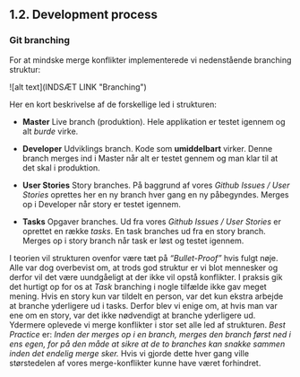 ## 1.2. Development process

### Git branching
For at mindske merge konflikter implementerede vi nedenstående branching struktur:



![alt text](INDSÆT LINK "Branching")    

Her en kort beskrivelse af de forskellige led i strukturen:

- **Master**
Live branch (produktion). Hele applikation er testet igennem og alt *burde* virke. 

- **Developer**
Udviklings branch. Kode som **umiddelbart** virker. Denne branch merges ind i Master når alt er testet gennem og man klar til at det skal i produktion.

- **User Stories**
Story branches. På baggrund af vores *Github Issues / User Stories* oprettes her en ny branch hver gang en ny påbegyndes. Merges op i Developer når story er testet igennem. 

- **Tasks**
Opgaver branches. Ud fra vores *Github Issues / User Stories* er oprettet en række *tasks*. En task branches ud fra en story branch. Merges op i story branch når task er løst og testet igennem. 

I teorien vil strukturen ovenfor være tæt på *“Bullet-Proof”* hvis fulgt nøje. Alle var dog overbevist om, at trods god struktur er vi blot mennesker og derfor vil det være uundgåeligt at der ikke vil opstå konflikter. I praksis gik det hurtigt op for os at *Task* branching i nogle tilfælde ikke gav meget mening. Hvis en story kun var tildelt en person, var det kun ekstra arbejde at branche yderligere ud i tasks. Derfor blev vi enige om, at hvis man var ene om en story, var det ikke nødvendigt at branche yderligere ud. Ydermere oplevede vi merge konflikter i stor set alle led af strukturen. *Best Practice* er: *Inden der merges op i en branch, merges den branch først ned i ens egen, for på den måde at sikre at de to branches kan snakke sammen inden det endelig merge sker.* Hvis vi gjorde dette hver gang ville størstedelen af vores merge-konflikter kunne have været forhindret. 
